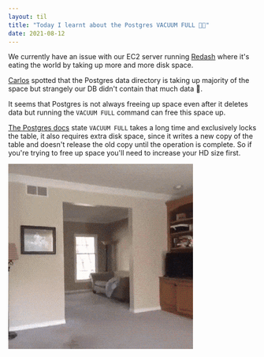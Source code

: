 ```yaml
---
layout: til
title: "Today I learnt about the Postgres VACUUM FULL 👨‍💻"
date: 2021-08-12
---
```


We currently have an issue with our EC2 server running [Redash](https://redash.io/) where it's eating the world by taking up more and more disk space.

[Carlos](https://www.linkedin.com/in/carlos-espino-timon/) spotted that the Postgres data directory is taking up majority of the space but strangely our DB didn't contain that much data 🤔.

It seems that Postgres is not always freeing up space even after it deletes data but running the `VACUUM FULL` command can free this space up.

[The Postgres docs](https://www.postgresql.org/docs/9.1/sql-vacuum.html) state `VACUUM FULL` takes a long time and exclusively locks the table, it also requires extra disk space, since it writes a new copy of the table and doesn't release the old copy until the operation is complete. So if you're trying to free up space you'll need to increase your HD size first.

![Scary vaccum clearn](/assets/images/til/vacuum.gif)